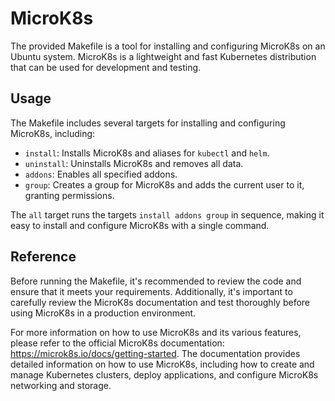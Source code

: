# MicroK8s

The provided Makefile is a tool for installing and configuring MicroK8s on an Ubuntu system. MicroK8s is a lightweight and fast Kubernetes distribution that can be used for development and testing. 

## Usage

The Makefile includes several targets for installing and configuring MicroK8s, including:

- `install`: Installs MicroK8s and aliases for `kubectl` and `helm`.
- `uninstall`: Uninstalls MicroK8s and removes all data.
- `addons`: Enables all specified addons.
- `group`: Creates a group for MicroK8s and adds the current user to it, granting permissions.

The `all` target runs the targets `install addons group` in sequence, making it easy to install and configure MicroK8s with a single command. 

## Reference

Before running the Makefile, it's recommended to review the code and ensure that it meets your requirements. Additionally, it's important to carefully review the MicroK8s documentation and test thoroughly before using MicroK8s in a production environment. 

For more information on how to use MicroK8s and its various features, please refer to the official MicroK8s documentation: https://microk8s.io/docs/getting-started. The documentation provides detailed information on how to use MicroK8s, including how to create and manage Kubernetes clusters, deploy applications, and configure MicroK8s networking and storage.